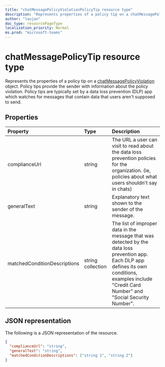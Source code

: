 ```yaml
---
title: "chatMessagePolicyViolationPolicyTip resource type"
description: "Represents properties of a policy tip on a chatMessagePolicyViolation object. Policy tips provide the sender with information about the policy violation."
author: "laujan"
doc_type: resourcePageType
localization_priority: Normal
ms.prod: "microsoft-teams"
---
```

# chatMessagePolicyTip resource type

Represents the properties of a policy tip on a [chatMessagePolicyViolation](chatmessagepolicyviolation.md) object. 
Policy tips provide the sender with information about the policy violation.
Policy tips are typically set by a data loss prevention (DLP) app which watches for messages that contain data that users aren't supposed to send.

## Properties

| Property   | Type |Description|
|:---------------|:--------|:----------|
|complianceUrl|string|The URL a user can visit to read about the data loss prevention policies for the organization. (ie, policies about what users shouldn't say in chats)|
|generalText|string|Explanatory text shown to the sender of the message.|
|matchedConditionDescriptions|string collection|The list of improper data in the message that was detected by the data loss prevention app. Each DLP app defines its own conditions, examples include "Credit Card Number" and "Social Security Number".|

## JSON representation

The following is a JSON representation of the resource.

<!-- {
  "blockType": "resource",
  "optionalProperties": [
    "generalText"
  ],
  "@odata.type": "microsoft.graph.chatMessagePolicyViolationPolicyTip"
}-->

```json
{
  "complianceUrl": "string",
  "generalText": "string",
  "matchedConditionDescriptions": ["string 1", "string 2"]
}
```

<!-- uuid: 8fcb5dbc-d5aa-4681-8e31-b001d5168d79
2015-10-25 14:57:30 UTC -->
<!-- {
  "type": "#page.annotation",
  "description": "policy violation policy tip resource",
  "keywords": "",
  "section": "documentation",
  "tocPath": ""
}-->
